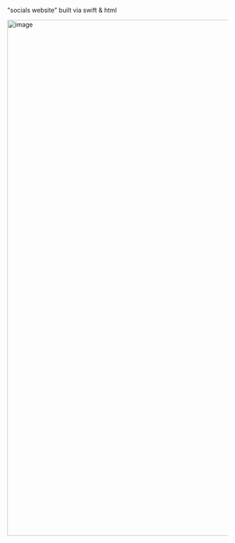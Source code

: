 "socials website"
built via swift & html


<img width="2238" height="1178" alt="image" src="https://github.com/user-attachments/assets/72b20ecf-dd29-456e-bfa9-4b45f3088c4b" />
